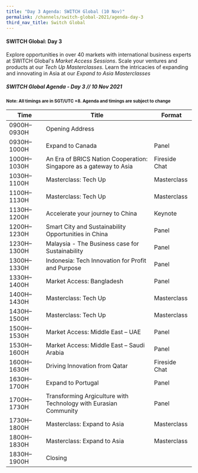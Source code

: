 ```yaml
---
title: "Day 3 Agenda: SWITCH Global (10 Nov)"
permalink: /channels/switch-global-2021/agenda-day-3
third_nav_title: Switch Global
---
```

#### SWITCH Global: Day 3
Explore opportunities in over 40 markets with international business experts at SWITCH Global's *Market Access Sessions*. Scale your ventures and products at our *Tech Up Masterclasses.* Learn the intricacies of expanding and innovating in Asia at our *Expand to Asia Masterclasses*


##### SWITCH Global Agenda - Day 3 // 10 Nov 2021
<sub>**Note: All timings are in SGT/UTC +8. Agenda and timings are subject to change**</sub>

| Time | Title | Format |
| -------- | -------- | -------- |
| 0900H–0930H     | Opening Address   |      |
| 0930H–1000H     | Expand to Canada     | Panel     |
| 1000H–1030H     | An Era of BRICS Nation Cooperation: Singapore as a gateway to Asia     | Fireside Chat     |
| 1030H–1100H     | Masterclass: Tech Up    | Masterclass    |
| 1100H–1130H     | Masterclass: Tech Up     | Masterclass   |
| 1130H–1200H     | Accelerate your journey to China       | Keynote    |
| 1200H–1230H     | Smart City and Sustainability Opportunities in China    | Panel     |
| 1230H–1300H     | Malaysia - The Business case for Sustainability     | Panel     |
| 1300H–1330H     | Indonesia: Tech Innovation for Profit and Purpose    | Panel     |
| 1330H–1400H     | Market Access: Bangladesh   | Panel    |
| 1400H–1430H     | Masterclass: Tech Up   | Masterclass     |
| 1430H–1500H     | Masterclass: Tech Up   | Masterclass     |
| 1500H–1530H     | Market Access: Middle East – UAE   | Panel     |
| 1530H–1600H     | Market Access: Middle East – Saudi Arabia   | Panel     |
| 1600H–1630H     | Driving Innovation from Qatar   | Fireside Chat     |
| 1630H–1700H     | Expand to Portugal   | Panel     |
| 1700H–1730H     | Transforming Argiculture with Technology with Eurasian Community   | Panel     |
| 1730H–1800H     | Masterclass: Expand to Asia   | Masterclass     |
| 1800H–1830H     | Masterclass: Expand to Asia   | Masterclass     |
| 1830H–1900H     | Closing   |      |